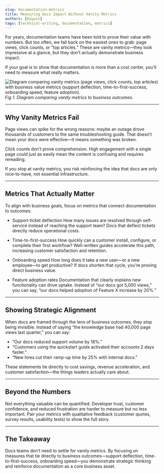 ```yaml
---
slug: documentation-metrics
title: Measuring Docs Impact Without Vanity Metrics
authors: [kaywin]
tags: [technical-writing, documentation, metrics]
---
```


For years, documentation teams have been told to prove their value with numbers. But too often, we fall back on the easiest ones to grab: page views, click counts, or “top articles.” These are vanity metrics—they look impressive at a glance, but they don’t actually demonstrate business impact.

If your goal is to show that documentation is more than a cost center, you’ll need to measure what really matters.

![Diagram comparing vanity metrics (page views, click counts, top articles) with business value metrics (support deflection, time-to-first-success, onboarding speed, feature adoption).](/img/blog/measuring-docs-impact.png)  
*Fig 1. Diagram comparing vanity metrics to business outcomes.*

---

## Why Vanity Metrics Fail

Page views can spike for the wrong reasons: maybe an outage drove thousands of customers to the same troubleshooting guide. That doesn’t mean your docs were effective—it means something was broken.

Click counts don’t prove comprehension. High engagement with a single page could just as easily mean the content is confusing and requires rereading.

If you stop at vanity metrics, you risk reinforcing the idea that docs are only nice-to-have, not essential infrastructure.

---

## Metrics That Actually Matter

To align with business goals, focus on metrics that connect documentation to outcomes:

- Support ticket deflection
How many issues are resolved through self-service instead of reaching the support team? Docs that deflect tickets directly reduce operational costs.

- Time-to-first-success
How quickly can a customer install, configure, or complete their first workflow? Well-written guides accelerate this path, increasing customer satisfaction and retention.

- Onboarding speed
How long does it take a new user—or a new employee—to get productive? If docs shorten that cycle, you’re proving direct business value.

- Feature adoption rates
Documentation that clearly explains new functionality can drive uptake. Instead of “our docs got 5,000 views,” you can say, “our docs helped adoption of Feature X increase by 20%.”

---

## Showing Strategic Alignment

When docs are framed through the lens of business outcomes, they stop being invisible. Instead of saying “the knowledge base had 40,000 page views last quarter,” you can say:

- “Our docs reduced support volume by 18%.”
- “Customers using the quickstart guide activated their accounts 2 days faster.”
- “New hires cut their ramp-up time by 25% with internal docs.”

These statements tie directly to cost savings, revenue acceleration, and customer satisfaction—the things leaders actually care about.

---

## Beyond the Numbers

Not everything valuable can be quantified. Developer trust, customer confidence, and reduced frustration are harder to measure but no less important. Pair your metrics with qualitative feedback (customer quotes, survey results, usability tests) to show the full story.

---

## The Takeaway

Docs teams don’t need to settle for vanity metrics. By focusing on measures that tie directly to business outcomes—support deflection, time-to-first-success, onboarding speed—you demonstrate strategic thinking and reinforce documentation as a core business asset.